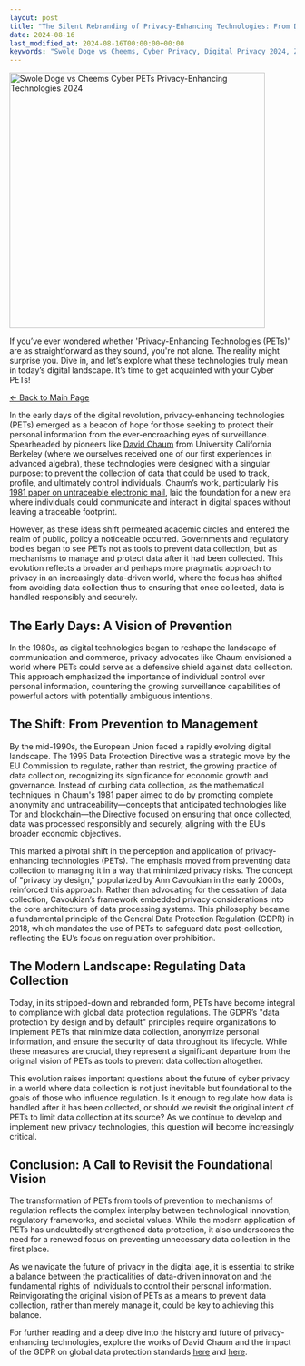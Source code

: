 ```yaml
---
layout: post
title: "The Silent Rebranding of Privacy-Enhancing Technologies: From Data Collection Prevention to Regulation"
date: 2024-08-16
last_modified_at: 2024-08-16T00:00:00+00:00
keywords: "Swole Doge vs Cheems, Cyber Privacy, Digital Privacy 2024, Zero Trust, Data Sovereignty, Cyberprivacy, Cyber-Privacy, PETs, Privacy-Enhancing Technologies, Data Collection Prevention, GDPR Compliance, Data Protection Regulation, Privacy by Design, Data Security, Digital Surveillance, Data Anonymization, David Chaum, Untraceable Electronic Mail, Cybersecurity, Privacy in the Digital Age, Information Governance, Tor Network, Blockchain Privacy, Data Privacy Law, EU Data Protection Directive, Privacy Regulation, Bureaucratic Compliance, Data Privacy Evolution, Personal Data Protection, Privacy and Data Management"
---
```


<div class="content-container">
  <div class="image-container">
    <img src="{{ '/assets/images/Swole_Doge_vs_Cheems_Cyber_PETs_2024.png' | relative_url }}" alt="Swole Doge vs Cheems Cyber PETs Privacy-Enhancing Technologies 2024" width="450" height="450">
  </div>
  <div class="text-container">
    <p>If you’ve ever wondered whether 'Privacy-Enhancing Technologies (PETs)' are as straightforward as they sound, you're not alone. The reality might surprise you. Dive in, and let’s explore what these technologies truly mean in today’s digital landscape. It’s time to get acquainted with your Cyber PETs!</p>

<p><a href="https://cyberprivacy.tech">← Back to Main Page</a></p>

<p>In the early days of the digital revolution, privacy-enhancing technologies (PETs) emerged as a beacon of hope for those seeking to protect their personal information from the ever-encroaching eyes of surveillance. Spearheaded by pioneers like <a href="https://dblp.org/pid/c/DavidChaum.html">David Chaum</a> from University California Berkeley (where we ourselves received one of our first experiences in advanced algebra), these technologies were designed with a singular purpose: to prevent the collection of data that could be used to track, profile, and ultimately control individuals. Chaum’s work, particularly his <a href="https://dl.acm.org/doi/pdf/10.1145/358549.358563">1981 paper on untraceable electronic mail</a>, laid the foundation for a new era where individuals could communicate and interact in digital spaces without leaving a traceable footprint.</p>

<p>However, as these ideas shift permeated academic circles and entered the realm of public, policy a noticeable occurred. Governments and regulatory bodies began to see PETs not as tools to prevent data collection, but as mechanisms to manage and protect data after  it had been collected. This evolution reflects a broader and perhaps more pragmatic approach to privacy in an increasingly data-driven world, where the focus has shifted from avoiding data collection thus to ensuring that once collected, data is handled responsibly and securely.</p> 

<h2>The Early Days: A Vision of Prevention</h2>

<p>In the 1980s, as digital technologies began to reshape the landscape of communication and commerce, privacy advocates like Chaum envisioned a world where PETs could serve as a defensive shield against data collection. This approach emphasized the importance of individual control over personal information, countering the growing surveillance capabilities of powerful actors with potentially ambiguous intentions.</p>

<h2>The Shift: From Prevention to Management</h2>

<p>By the mid-1990s, the European Union faced a rapidly evolving digital landscape. The 1995 Data Protection Directive was a strategic move by the EU Commission to regulate, rather than restrict, the growing practice of data collection, recognizing its significance for economic growth and governance. Instead of curbing data collection, as the mathematical techniques in Chaum's 1981 paper aimed to do by promoting complete anonymity and untraceability—concepts that anticipated technologies like Tor and blockchain—the Directive focused on ensuring that once collected, data was processed responsibly and securely, aligning with the EU’s broader economic objectives.</p>

<p>This marked a pivotal shift in the perception and application of privacy-enhancing technologies (PETs). The emphasis moved from preventing data collection to managing it in a way that minimized privacy risks. The concept of "privacy by design," popularized by Ann Cavoukian in the early 2000s, reinforced this approach. Rather than advocating for the cessation of data collection, Cavoukian’s framework embedded privacy considerations into the core architecture of data processing systems. This philosophy became a fundamental principle of the General Data Protection Regulation (GDPR) in 2018, which mandates the use of PETs to safeguard data post-collection, reflecting the EU’s focus on regulation over prohibition.</p>

<h2>The Modern Landscape: Regulating Data Collection</h2>

<p>Today, in its stripped-down and rebranded form, PETs have become integral to compliance with global data protection regulations. The GDPR’s "data protection by design and by default" principles require organizations to implement PETs that minimize data collection, anonymize personal information, and ensure the security of data throughout its lifecycle. While these measures are crucial, they represent a significant departure from the original vision of PETs as tools to prevent data collection altogether.</p>

<p>This evolution raises important questions about the future of cyber privacy in a world where data collection is not just inevitable but foundational to the goals of those who influence regulation. Is it enough to regulate how data is handled after it has been collected, or should we revisit the original intent of PETs to limit data collection at its source? As we continue to develop and implement new privacy technologies, this question will become increasingly critical.</p>


<h2>Conclusion: A Call to Revisit the Foundational Vision</h2>

<p>The transformation of PETs from tools of prevention to mechanisms of regulation reflects the complex interplay between technological innovation, regulatory frameworks, and societal values. While the modern application of PETs has undoubtedly strengthened data protection, it also underscores the need for a renewed focus on preventing unnecessary data collection in the first place.</p>

<p>As we navigate the future of privacy in the digital age, it is essential to strike a balance between the practicalities of data-driven innovation and the fundamental rights of individuals to control their personal information. Reinvigorating the original vision of PETs as a means to prevent data collection, rather than merely manage it, could be key to achieving this balance.</p>

<p>For further reading and a deep dive into the history and future of privacy-enhancing technologies, explore the works of David Chaum and the impact of the GDPR on global data protection standards <a href="https://safecomputing.umich.edu/protect-privacy/history-of-privacy-timeline">here</a> and <a href="https://academic.oup.com/book/33735/chapter/288377754">here</a>.</p>

  </div>
</div>

